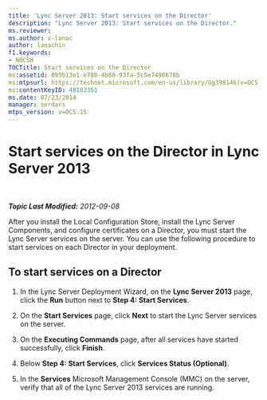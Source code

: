 ```yaml
---
title: 'Lync Server 2013: Start services on the Director'
description: "Lync Server 2013: Start services on the Director."
ms.reviewer: 
ms.author: v-lanac
author: lanachin
f1.keywords:
- NOCSH
TOCTitle: Start services on the Director
ms:assetid: 095b13e1-e788-4b80-93fa-5c5e7498678b
ms:mtpsurl: https://technet.microsoft.com/en-us/library/Gg398146(v=OCS.15)
ms:contentKeyID: 48183351
ms.date: 07/23/2014
manager: serdars
mtps_version: v=OCS.15
---
```


# Start services on the Director in Lync Server 2013

<div data-xmlns="http://www.w3.org/1999/xhtml">

<div class="topic" data-xmlns="http://www.w3.org/1999/xhtml" data-msxsl="urn:schemas-microsoft-com:xslt" data-cs="https://msdn.microsoft.com/">

<div data-asp="https://msdn2.microsoft.com/asp">



</div>

<div id="mainSection">

<div id="mainBody">

<span> </span>

_**Topic Last Modified:** 2012-09-08_

After you install the Local Configuration Store, install the Lync Server Components, and configure certificates on a Director, you must start the Lync Server services on the server. You can use the following procedure to start services on each Director in your deployment.

<div>

## To start services on a Director

1.  In the Lync Server Deployment Wizard, on the **Lync Server 2013** page, click the **Run** button next to **Step 4: Start Services**.

2.  On the **Start Services** page, click **Next** to start the Lync Server services on the server.

3.  On the **Executing Commands** page, after all services have started successfully, click **Finish**.

4.  Below **Step 4: Start Services**, click **Services Status (Optional)**.

5.  In the **Services** Microsoft Management Console (MMC) on the server, verify that all of the Lync Server 2013 services are running.

</div>

</div>

<span> </span>

</div>

</div>

</div>

